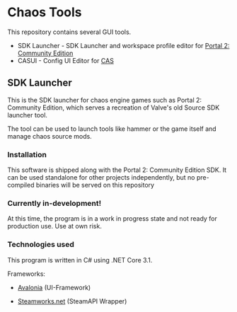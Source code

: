 # Chaos Tools

This repository contains several GUI tools.

- SDK Launcher - SDK Launcher and workspace profile editor for [Portal 2: Community Edition](https://github.com/ChaosInitiative/Portal-2-Community-Edition)
- CASUI - Config UI Editor for [CAS](https://github.com/ChaosInitiative/CAS)

## SDK Launcher

This is the SDK launcher for chaos engine games such as Portal 2: Community Edition, which serves a recreation of Valve's old Source SDK launcher tool.

The tool can be used to launch tools like hammer or the game itself and manage chaos source mods.

### Installation

This software is shipped along with the Portal 2: Community Edition SDK. It can be used standalone for other projects independently, but no pre-compiled binaries will be served on this repository

### Currently in-development!

At this time, the program is in a work in progress state and not ready for production use. Use at own risk.

### Technologies used

This program is written in C# using .NET Core 3.1.

Frameworks:

- [Avalonia](https://avaloniaui.net/) (UI-Framework)

- [Steamworks.net](https://steamworks.github.io/) (SteamAPI Wrapper)
